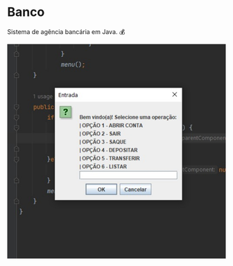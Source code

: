 # Banco
Sistema de agência bancária em Java. 💰
 

![alt text](agencia-bancaria/src/assets/97dfb0df-c246-42c2-9dba-cfc3abfe0dd2.jpg "foto")
